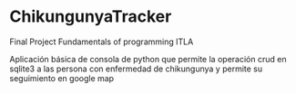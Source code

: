 # ChikungunyaTracker
Final Project Fundamentals of programming ITLA

Aplicación básica de consola de python que permite la operación crud en sqlite3 a las persona con enfermedad de chikungunya y permite su seguimiento
en google map
